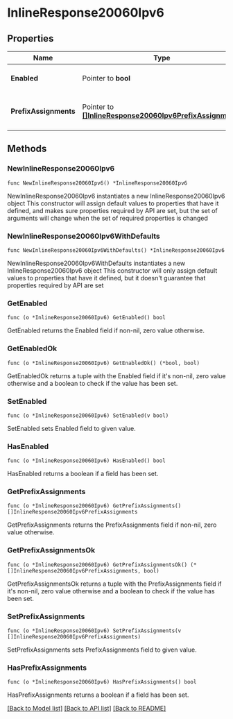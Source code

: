 # InlineResponse20060Ipv6

## Properties

Name | Type | Description | Notes
------------ | ------------- | ------------- | -------------
**Enabled** | Pointer to **bool** | Enable IPv6 on single LAN | [optional] 
**PrefixAssignments** | Pointer to [**[]InlineResponse20060Ipv6PrefixAssignments**](InlineResponse20060Ipv6PrefixAssignments.md) | Prefix assignments on the single LAN | [optional] 

## Methods

### NewInlineResponse20060Ipv6

`func NewInlineResponse20060Ipv6() *InlineResponse20060Ipv6`

NewInlineResponse20060Ipv6 instantiates a new InlineResponse20060Ipv6 object
This constructor will assign default values to properties that have it defined,
and makes sure properties required by API are set, but the set of arguments
will change when the set of required properties is changed

### NewInlineResponse20060Ipv6WithDefaults

`func NewInlineResponse20060Ipv6WithDefaults() *InlineResponse20060Ipv6`

NewInlineResponse20060Ipv6WithDefaults instantiates a new InlineResponse20060Ipv6 object
This constructor will only assign default values to properties that have it defined,
but it doesn't guarantee that properties required by API are set

### GetEnabled

`func (o *InlineResponse20060Ipv6) GetEnabled() bool`

GetEnabled returns the Enabled field if non-nil, zero value otherwise.

### GetEnabledOk

`func (o *InlineResponse20060Ipv6) GetEnabledOk() (*bool, bool)`

GetEnabledOk returns a tuple with the Enabled field if it's non-nil, zero value otherwise
and a boolean to check if the value has been set.

### SetEnabled

`func (o *InlineResponse20060Ipv6) SetEnabled(v bool)`

SetEnabled sets Enabled field to given value.

### HasEnabled

`func (o *InlineResponse20060Ipv6) HasEnabled() bool`

HasEnabled returns a boolean if a field has been set.

### GetPrefixAssignments

`func (o *InlineResponse20060Ipv6) GetPrefixAssignments() []InlineResponse20060Ipv6PrefixAssignments`

GetPrefixAssignments returns the PrefixAssignments field if non-nil, zero value otherwise.

### GetPrefixAssignmentsOk

`func (o *InlineResponse20060Ipv6) GetPrefixAssignmentsOk() (*[]InlineResponse20060Ipv6PrefixAssignments, bool)`

GetPrefixAssignmentsOk returns a tuple with the PrefixAssignments field if it's non-nil, zero value otherwise
and a boolean to check if the value has been set.

### SetPrefixAssignments

`func (o *InlineResponse20060Ipv6) SetPrefixAssignments(v []InlineResponse20060Ipv6PrefixAssignments)`

SetPrefixAssignments sets PrefixAssignments field to given value.

### HasPrefixAssignments

`func (o *InlineResponse20060Ipv6) HasPrefixAssignments() bool`

HasPrefixAssignments returns a boolean if a field has been set.


[[Back to Model list]](../README.md#documentation-for-models) [[Back to API list]](../README.md#documentation-for-api-endpoints) [[Back to README]](../README.md)


